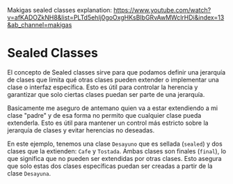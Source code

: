 Makigas sealed classes explanation:
https://www.youtube.com/watch?v=afKADOZkNH8&list=PLTd5ehIj0goOxgHKsBIbGRvAwMWclrHDi&index=13&ab_channel=makigas

# Sealed Classes
El concepto de Sealed classes sirve para que podamos definir una jerarquía de clases que limita qué otras clases pueden extender o implementar una clase o interfaz específica. Esto es útil para controlar la herencia y garantizar que solo ciertas clases puedan ser parte de una jerarquía.

Basicamente me aseguro de antemano quien va a estar extendiendo a mi clase "padre" y de esa forma no permito que cualquier clase pueda extenderla. Esto es útil para mantener un control más estricto sobre la jerarquía de clases y evitar herencias no deseadas.

En este ejemplo, tenemos una clase `Desayuno` que es sellada (`sealed`) y dos clases que la extienden: `Cafe` y `Tostada`. Ambas clases son finales (`final`), lo que significa que no pueden ser extendidas por otras clases. Esto asegura que solo estas dos clases específicas puedan ser creadas a partir de la clase `Desayuna`.

